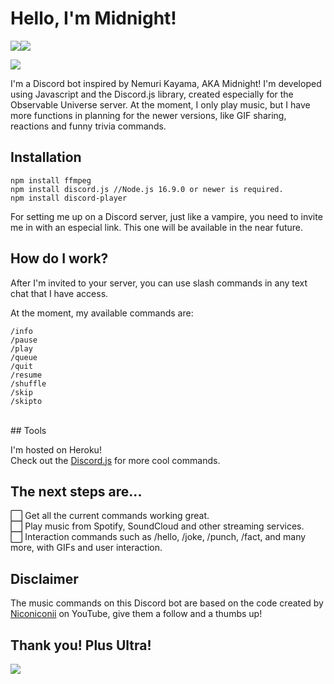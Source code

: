 # Hello, I'm Midnight!

![](https://img.shields.io/badge/Discord-7289DA?style=for-the-badge&logo=discord&logoColor=white)![](https://img.shields.io/badge/JavaScript-F7DF1E?style=for-the-badge&logo=javascript&logoColor=black)

![](https://pa1.narvii.com/7016/13cf3d198dec8854c803e417fc683baf73706b8br1-540-304_hq.gif)

I'm a Discord bot inspired by Nemuri Kayama, AKA Midnight! I'm developed using Javascript and the Discord.js library, created especially for the Observable Universe server. At the moment, I only play music, but I have more functions in planning for the newer versions, like GIF sharing, reactions and funny trivia commands.

## Installation

```
npm install ffmpeg
npm install discord.js //Node.js 16.9.0 or newer is required.
npm install discord-player
```

For setting me up on a Discord server, just like a vampire, you need to invite me in with an especial link. This one will be available in the near future.

## How do I work?

After I'm invited to your server, you can use slash commands in any text chat that I have access. 

At the moment, my available commands are:
<br>
```
/info 
/pause
/play
/queue
/quit
/resume
/shuffle
/skip
/skipto
```
<br>
## Tools

I'm hosted on Heroku!
<br>
Check out the [Discord.js](https://discord.js.org/#/) for more cool commands.

## The next steps are...

⬜️ Get all the current commands working great. <br>
⬜️ Play music from Spotify, SoundCloud and other streaming services. <br>
⬜️ Interaction commands such as /hello, /joke, /punch, /fact, and many more, with GIFs and user interaction. 

## Disclaimer

The music commands on this Discord bot are based on the code created by [Niconiconii](https://www.youtube.com/watch?v=fN29HIaoHLU&t=79s) on YouTube, give them a follow and a thumbs up!

## Thank you! Plus Ultra!
![](https://i.pinimg.com/originals/a8/ad/8a/a8ad8a7a6a8138adc2bfc6e4da4cf200.gif)
